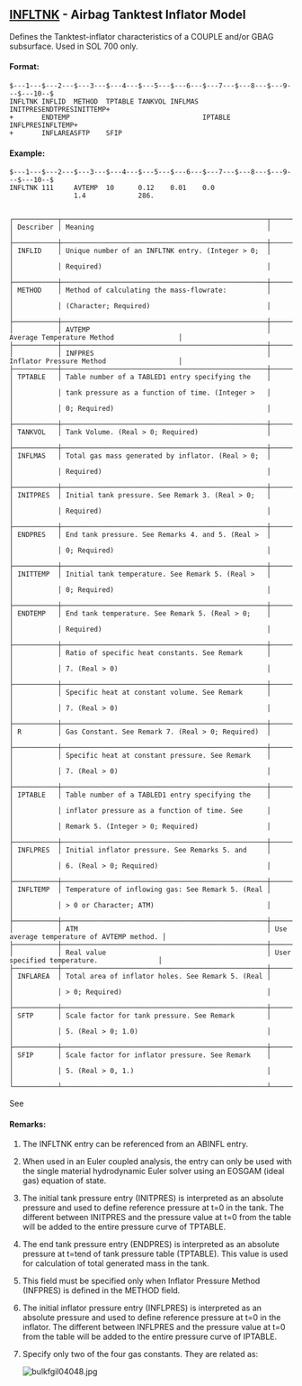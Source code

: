 ## [INFLTNK](https://nexus.hexagon.com/documentationcenter/bundle/MSC_Nastran_2022.4/page/Nastran_Combined_Book/qrg/bulkfgil/TOC.INFLTNK.xhtml) - Airbag Tanktest Inflator Model

Defines the Tanktest-inflator characteristics of a COUPLE and/or GBAG subsurface. Used in SOL 700 only.

#### Format:

```nastran
$---1---$---2---$---3---$---4---$---5---$---6---$---7---$---8---$---9---$---10--$
INFLTNK INFLID  METHOD  TPTABLE TANKVOL INFLMAS INITPRESENDTPRESINITTEMP+       
+       ENDTEMP                                 IPTABLE INFLPRESINFLTEMP+       
+       INFLAREASFTP    SFIP                                                    
```

#### Example:

```nastran
$---1---$---2---$---3---$---4---$---5---$---6---$---7---$---8---$---9---$---10--$
INFLTNK 111     AVTEMP  10      0.12    0.01    0.0                             
                1.4             286.                                            
                                                                                
```

```text
┌───────────┬───────────────────────────────────────────────────┬───────────────────────────────────────────┐
│ Describer │ Meaning                                           │                                           │
├───────────┼───────────────────────────────────────────────────┼───────────────────────────────────────────┤
│ INFLID    │ Unique number of an INFLTNK entry. (Integer > 0;  │                                           │
│           │ Required)                                         │                                           │
├───────────┼───────────────────────────────────────────────────┼───────────────────────────────────────────┤
│ METHOD    │ Method of calculating the mass-flowrate:          │                                           │
│           │ (Character; Required)                             │                                           │
├───────────┼───────────────────────────────────────────────────┼───────────────────────────────────────────┤
│           │ AVTEMP                                            │ Average Temperature Method                │
├───────────┼───────────────────────────────────────────────────┼───────────────────────────────────────────┤
│           │ INFPRES                                           │ Inflator Pressure Method                  │
├───────────┼───────────────────────────────────────────────────┼───────────────────────────────────────────┤
│ TPTABLE   │ Table number of a TABLED1 entry specifying the    │                                           │
│           │ tank pressure as a function of time. (Integer >   │                                           │
│           │ 0; Required)                                      │                                           │
├───────────┼───────────────────────────────────────────────────┼───────────────────────────────────────────┤
│ TANKVOL   │ Tank Volume. (Real > 0; Required)                 │                                           │
├───────────┼───────────────────────────────────────────────────┼───────────────────────────────────────────┤
│ INFLMAS   │ Total gas mass generated by inflator. (Real > 0;  │                                           │
│           │ Required)                                         │                                           │
├───────────┼───────────────────────────────────────────────────┼───────────────────────────────────────────┤
│ INITPRES  │ Initial tank pressure. See Remark 3. (Real > 0;   │                                           │
│           │ Required)                                         │                                           │
├───────────┼───────────────────────────────────────────────────┼───────────────────────────────────────────┤
│ ENDPRES   │ End tank pressure. See Remarks 4. and 5. (Real >  │                                           │
│           │ 0; Required)                                      │                                           │
├───────────┼───────────────────────────────────────────────────┼───────────────────────────────────────────┤
│ INITTEMP  │ Initial tank temperature. See Remark 5. (Real >   │                                           │
│           │ 0; Required)                                      │                                           │
├───────────┼───────────────────────────────────────────────────┼───────────────────────────────────────────┤
│ ENDTEMP   │ End tank temperature. See Remark 5. (Real > 0;    │                                           │
│           │ Required)                                         │                                           │
├───────────┼───────────────────────────────────────────────────┼───────────────────────────────────────────┤
│           │ Ratio of specific heat constants. See Remark      │                                           │
│           │ 7. (Real > 0)                                     │                                           │
├───────────┼───────────────────────────────────────────────────┼───────────────────────────────────────────┤
│           │ Specific heat at constant volume. See Remark      │                                           │
│           │ 7. (Real > 0)                                     │                                           │
├───────────┼───────────────────────────────────────────────────┼───────────────────────────────────────────┤
│ R         │ Gas Constant. See Remark 7. (Real > 0; Required)  │                                           │
├───────────┼───────────────────────────────────────────────────┼───────────────────────────────────────────┤
│           │ Specific heat at constant pressure. See Remark    │                                           │
│           │ 7. (Real > 0)                                     │                                           │
├───────────┼───────────────────────────────────────────────────┼───────────────────────────────────────────┤
│ IPTABLE   │ Table number of a TABLED1 entry specifying the    │                                           │
│           │ inflator pressure as a function of time. See      │                                           │
│           │ Remark 5. (Integer > 0; Required)                 │                                           │
├───────────┼───────────────────────────────────────────────────┼───────────────────────────────────────────┤
│ INFLPRES  │ Initial inflator pressure. See Remarks 5. and     │                                           │
│           │ 6. (Real > 0; Required)                           │                                           │
├───────────┼───────────────────────────────────────────────────┼───────────────────────────────────────────┤
│ INFLTEMP  │ Temperature of inflowing gas: See Remark 5. (Real │                                           │
│           │ > 0 or Character; ATM)                            │                                           │
├───────────┼───────────────────────────────────────────────────┼───────────────────────────────────────────┤
│           │ ATM                                               │ Use average temperature of AVTEMP method. │
├───────────┼───────────────────────────────────────────────────┼───────────────────────────────────────────┤
│           │ Real value                                        │ User specified temperature.               │
├───────────┼───────────────────────────────────────────────────┼───────────────────────────────────────────┤
│ INFLAREA  │ Total area of inflator holes. See Remark 5. (Real │                                           │
│           │ > 0; Required)                                    │                                           │
├───────────┼───────────────────────────────────────────────────┼───────────────────────────────────────────┤
│ SFTP      │ Scale factor for tank pressure. See Remark        │                                           │
│           │ 5. (Real > 0; 1.0)                                │                                           │
├───────────┼───────────────────────────────────────────────────┼───────────────────────────────────────────┤
│ SFIP      │ Scale factor for inflator pressure. See Remark    │                                           │
│           │ 5. (Real > 0, 1.)                                 │                                           │
└───────────┴───────────────────────────────────────────────────┴───────────────────────────────────────────┘
```

See

#### Remarks:

1. The INFLTNK entry can be referenced from an ABINFL entry.
2. When used in an Euler coupled analysis, the entry can only be used with the single material hydrodynamic Euler solver using an EOSGAM (ideal gas) equation of state.
3. The initial tank pressure entry (INITPRES) is interpreted as an absolute pressure and used to define reference pressure at t=0 in the tank. The different between INITPRES and the pressure value at t=0 from the table will be added to the entire pressure curve of TPTABLE.
4. The end tank pressure entry (ENDPRES) is interpreted as an absolute pressure at t=tend of tank pressure table (TPTABLE). This value is used for calculation of total generated mass in the tank.
5. This field must be specified only when Inflator Pressure Method (INFPRES) is defined in the METHOD field.
6. The initial inflator pressure entry (INFLPRES) is interpreted as an absolute pressure and used to define reference pressure at t=0 in the inflator. The different between INFLPRES and the pressure value at t=0 from the table will be added to the entire pressure curve of IPTABLE.
7. Specify only two of the four gas constants. They are related as:

     ![bulkfgil04048.jpg](https://help-be.hexagonmi.com/bundle/MSC_Nastran_2022.4/page/Nastran_Combined_Book/qrg/bulkfgil/../../../assets/bulkfgil04048.jpg?_LANG=enus)  
